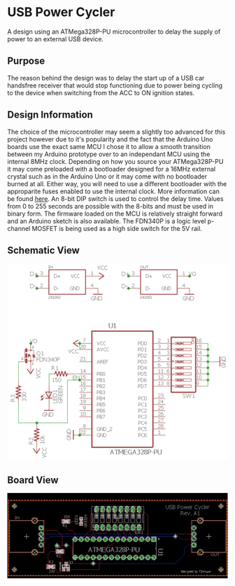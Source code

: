 # USB Power Cycler
A design using an ATMega328P-PU microcontroller to delay the supply of power to an external USB device.

## Purpose
The reason behind the design was to delay the start up of a USB car handsfree receiver that would stop functioning due to power being cycling to the device when switching from the ACC to ON ignition states.

## Design Information
The choice of the microcontroller may seem a slightly too advanced for this project however due to it's popularity and the fact that the Arduino Uno boards use the exact same MCU I chose it to allow a smooth transition between my Arduino prototype over to an independant MCU using the internal 8MHz clock. Depending on how you source your ATMega328P-PU it may come preloaded with a bootloader designed for a 16MHz external crystal such as in the Arduino Uno or it may come with no bootloader burned at all. Either way, you will need to use a different bootloader with the approparite fuses enabled to use the internal clock. More information can be found [here](https://www.arduino.cc/en/Tutorial/ArduinoToBreadboard). An 8-bit DIP switch is used to control the delay time. Values from 0 to 255 seconds are possible with the 8-bits and must be used in binary form. The firmware loaded on the MCU is relatively straight forward and an Arduino sketch is also available. The FDN340P is a logic level p-channel MOSFET is being used as a high side switch for the 5V rail.

## Schematic View
![Schematic](images/USB_POWER_CYCLER_SCHEMATIC.png)
## Board View
![Board](images/USB_POWER_CYCLER_BOARD.png)





